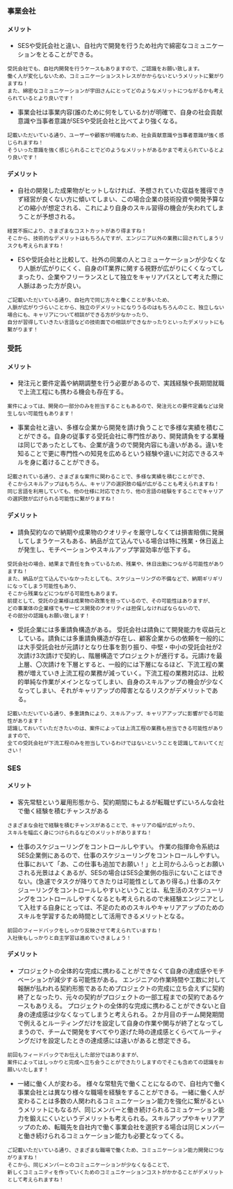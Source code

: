 ### 事業会社
#### メリット
- SESや受託会社と違い、自社内で開発を行うため社内で綿密なコミュニケーションをとることができる。
```
受託会社でも、自社内開発を行うケースもありますので、ご認識をお願い致します。
働く人が変化しないため、コミュニケーションストレスがかからないというメリットに繋がりますね！
また、綿密なコミュニケーションが宇田さんにとってどのようなメリットにつながるかも考えられているとより良いです！
```
- 事業会社は事業内容(誰のために何をしているか)が明確で、自身の社会貢献意識や当事者意識がSESや受託会社と比べてより強くなる。
```
記載いただいている通り、ユーザーや顧客が明確なため、社会貢献意識や当事者意識が強く感じられますね！
そういった意識を強く感じられることでどのようなメリットがあるかまで考えられているとより良いです！
```
#### デメリット
- 自社の開発した成果物がヒットしなければ、予想されていた収益を獲得できず経営が良くない方に傾いてしまい、この場合企業の技術投資や開発予算などの縮小が想定される、これにより自身のスキル習得の機会が失われてしまうことが予想される。
```
経営不振により、さまざまなコストカットがあり得ますね！
そこから、技術的なデメリットはもちろんですが、エンジニア以外の業務に回されてしまうリスクも考えられますね！
```
- ESや受託会社と比較して、社外の同業の人とコミューケーションが少なくなり人脈が広がりにくく、自身のIT業界に関する視野が広がりにくくなってしまったり、企業やフリーランスとして独立をキャリアパスとして考えた際に人脈はあった方が良い。
```
ご記載いただいている通り、自社内で同じ方々と働くことが多いため、
人脈が広がりづらいことから、独立のデメリットになりうるのはもちろんのこと、独立しない場合にも、キャリアについて相談ができる方が少なかったり、
自分が習得していきたい言語などの技術面での相談ができなかったりといったデメリットにも繋がります！
```
### 受託
#### メリット
- 発注元と要件定義や納期調整を行う必要があるので、実践経験や長期間就職で上流工程にも携わる機会も存在する。
```
案件によっては、開発の一部分のみを担当することもあるので、発注元との要件定義などは発生しない可能性もあります！
```
- 事業会社と違い、多様な企業から開発を請け負うことで多様な実績を積むことができる。自身の従事する受託会社に専門性があり、開発請負をする業種は同じであったとしても、企業が違うので開発内容にも違いがある。違いを知ることで更に専門性への知見を広めるという経験や違いに対応できるスキルを身に着けることができる。
```
記載されている通り、さまざまな案件に関わることで、多様な実績を積むことができ、
そこからスキルアップはもちろん、キャリアの選択肢の幅が広がることも考えられますね！
同じ言語を利用していても、他の仕様に対応できたり、他の言語の経験をすることでキャリアの選択肢が広げられる可能性に繋がりますね！
```
#### デメリット
- 請負契約なので納期や成果物のクオリティを厳守しなくては損害賠償に発展してしまうケースもある、納品が立て込んでいる場合は特に残業・休日返上が発生し、モチベーションやスキルアップ学習効率が低下する。
```
受託会社の場合、結果まで責任を負っているため、残業や、休日出勤につながる可能性がありますね！
また、納品が立て込んでいなかったとしても、スケジューリングの不備などで、納期ギリギリになってしまう可能性もあり、
そこから残業などにつながる可能性もあります。
前提として、受託の企業様は成果物の政策を担っているので、その可能性はありますが、
どの事業体の企業様でもサービス開発のクオリティは担保しなければならないので、
その部分の認識もお願い致します！
```
- 受託企業には多重請負構造がある。
受託会社は請負にて開発能力を収益元としている。請負には多重請負構造が存在し、顧客企業からの依頼を一般的には大手受託会社が元請けとなり仕事を割り振り、中堅・中小の受託会社が2次請け3次請けで契約し、階層構造でプロジェクトが進行する。元請けを最上層、〇次請けを下層とすると、一般的には下層になるほど、下流工程の業務が増えていき上流工程の業務が減っていく。下流工程の業務対応は、比較的単純な作業がメインとなってしまい、自身のスキルアップの機会が少なくなってしまい、それがキャリアップの障害となるリスクがデメリットである。
```
記載いただいている通り、多重請負により、スキルアップ、キャリアアップに影響がでる可能性があります！
認識しておいていただきたいのは、案件によっては上流工程の業務も担当できる可能性がありますので、
全ての受託会社が下流工程のみを担当しているわけではないということを認識しておいてください！
```
### SES
#### メリット
- 客先常駐という雇用形態から、契約期間にもよるが転職せずにいろんな会社で働く経験を積むチャンスがある
```
さまざまな会社で経験を積むチャンスがあることで、キャリアの幅が広がったり、
スキルを幅広く身につけられるなどのメリットがありますね！
```
- 仕事のスケジューリングをコントロールしやすい。
作業の指揮命令系統はSES企業側にあるので、仕事のスケジューリングをコントロールしやすい。仕事において「あ、この仕事も追加でお願い！」と上司からふらっとお願いされる光景はよくあるが、SESの場合はSES企業側の指示にないことはできない。(急遽でタスクが降りてきたりは可能性としてあり得る。)
仕事のスケジューリングをコントロールしやすいということは、私生活のスケジューリングをコントロールしやすくなるとも考えられるので未経験エンジニアとして入社する自身にとっては、不足のためのスキルやキャリアアップのためのスキルを学習するため時間として活用できるメリットとなる。
```
前回のフィードバックをしっかり反映させて考えられていますね！
入社後もしっかりと自主学習は進めていきましょう！
```
#### デメリット
- プロジェクトの全体的な完成に携わることができなくて自身の達成感やモチベーションが減少する可能性がある。
エンジニアの作業時間や工数に対して報酬が払われる契約形態であるためプロジェクトの完成に立ち会えずに契約終了となったり、元々の契約がプロジェクトの一部工程までの契約であるケースもありえる。
プロジェクトの全体的な完成に携わることができないと自身の達成感は少なくなってしまうと考えられる。２か月目のチーム開発期間で例えるとルーティングだけを設定して自身の作業や関与が終了となってしまうので、チームで開発をすべてやり遂げた時の達成感とくらべてルーティングだけを設定したときの達成感には違いがあると想定できる。
```
前回もフィードバックでお伝えした部分ではありますが、
案件によってはしっかりと完成へ立ち会うことができたりしますのでそこも含めての認識をお願いいたします！
```
- 一緒に働く人が変わる。
様々な常駐先で働くことになるので、自社内で働く事業会社とは異なり様々な職場を経験をすることができる。一緒に働く人が変わることは多数の人関われるコミュニケーション能力を強化に繋がるというメリットにもなるが、同じメンバーと働き続けられるコミュケーション能力を鍛えにくいというデメリットも考えられる。スキルアップやキャリアアップのため、転職先を自社内で働く事業会社を選択する場合は同じメンバーと働き続けられるコミュケーション能力も必要となってくる。
```
ご記載いただいている通り、さまざまな職場で働くため、コミュニケーション能力開発につながりますね！
そこから、同じメンバーとのコミュニケーションが少なくなることで、
新しくコミュニティを作っていくためのコミュニケーションコストがかかることがデメリットとして考えられますね！
```
